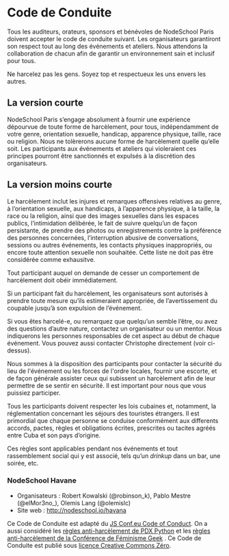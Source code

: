 # Code de Conduite

Tous les auditeurs, orateurs, sponsors et bénévoles de NodeSchool Paris doivent accepter le code de conduite suivant. Les organisateurs garantiront son respect tout au long des événements et ateliers.  Nous attendons la collaboration de chacun afin de garantir un environnement sain et inclusif pour tous.

Ne harcelez pas les gens.  Soyez top et respectueux les uns envers les autres.

## La version courte

NodeSchool Paris s’engage absolument à fournir une expérience dépourvue de toute forme de harcèlement, pour tous, indépendamment de votre genre, orientation sexuelle, handicap, apparence physique, taille, race ou religion.  Nous ne tolèrerons aucune forme de harcèlement quelle qu’elle soit.  Les participants aux événements et ateliers qui violeraient ces principes pourront être sanctionnés et expulsés à la discrétion des organisateurs.

## La version moins courte

Le harcèlement inclut les injures et remarques offensives relatives au genre, à l’orientation sexuelle, aux handicaps, à l’apparence physique, à la taille, la race ou la religion, ainsi que des images sexuelles dans les espaces publics, l’intimidation délibérée, le fait de suivre quelqu’un de façon persistante, de prendre des photos ou enregistrements contre la préférence des personnes concernées, l’interruption abusive de conversations, sessions ou autres événements, les contacts physiques inappropriés, ou encore toute attention sexuelle non souhaitée.  Cette liste ne doit pas être considérée comme exhausitve.

Tout participant auquel on demande de cesser un comportement de harcèlement doit obéir immédiatement.

Si un participant fait du harcèlement, les organisateurs sont autorisés à prendre toute mesure qu’ils estimeraient appropriée, de l’avertissement du coupable jusqu’à son expulsion de l’événement.

Si vous êtes harcelé-e, ou remarquez que quelqu’un semble l’être, ou avez des questions d’autre nature, contactez un organisateur ou un mentor.  Nous indiquerons les personnes responsables de cet aspect au début de chaque événement.  Vous pouvez aussi contacter Christophe directement (voir ci-dessus).

Nous sommes à la disposition des participants pour contacter la sécurité du lieu de l'événement ou les forces de l'ordre locales, fournir une escorte, et de façon générale assister ceux qui subissent un harcèlement afin de leur permettre de se sentir en sécurité.  Il est important pour nous que vous puissiez participer.

Tous les participants doivent respecter les lois cubaines et, notamment, la réglementation concernant les séjours des touristes étrangers. Il est primordial que chaque personne se conduise conformément aux differents accords, pactes, règles et obligations écrites, prescrites ou tacites agréés entre Cuba et son pays d’origine.

Ces règles sont applicables pendant nos événements et tout rassemblement social qui y est associé, tels qu’un *drinkup* dans un bar, une soirée, etc.

### NodeSchool Havane

* Organisateurs : Robert Kowalski (@robinson_k), Pablo Mestre (@elMor3no_), Olemis Lang (@olemislc)
* Site web : http://nodeschool.io/havana

Ce Code de Conduite est adapté du [JS Conf.eu Code of Conduct]( http://2014.jsconf.eu/code-of-conduct.html). On a aussi considéré les [règles anti-harcèlement de PDX Python](http://www.meetup.com/pdxpython/pages/Code_of_Conduct/) et les [règles anti-harcèlement de la Conférence de Féminisme Geek](http://geekfeminism.wikia.com/wiki/Conference_anti-harassment/Policy) . Ce Code de Conduite est publié sous [licence Creative Commons Zéro](http://creativecommons.org/publicdomain/zero/1.0/).

